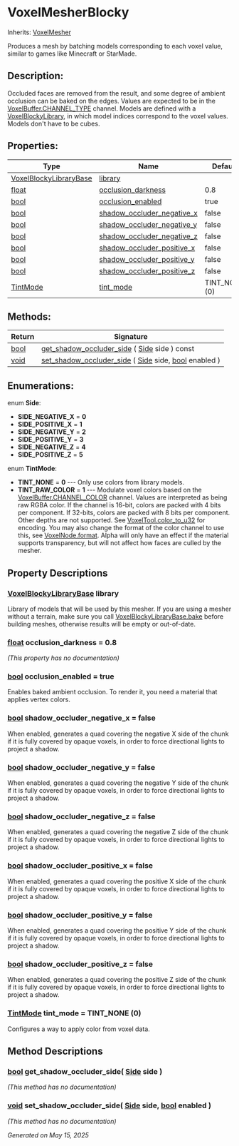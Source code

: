 # VoxelMesherBlocky

Inherits: [VoxelMesher](VoxelMesher.md)

Produces a mesh by batching models corresponding to each voxel value, similar to games like Minecraft or StarMade.

## Description: 

Occluded faces are removed from the result, and some degree of ambient occlusion can be baked on the edges. Values are expected to be in the [VoxelBuffer.CHANNEL_TYPE](VoxelBuffer.md#i_CHANNEL_TYPE) channel. Models are defined with a [VoxelBlockyLibrary](VoxelBlockyLibrary.md), in which model indices correspond to the voxel values. Models don't have to be cubes.

## Properties: 


Type                                                                      | Name                                                         | Default       
------------------------------------------------------------------------- | ------------------------------------------------------------ | --------------
[VoxelBlockyLibraryBase](VoxelBlockyLibraryBase.md)                       | [library](#i_library)                                        |               
[float](https://docs.godotengine.org/en/stable/classes/class_float.html)  | [occlusion_darkness](#i_occlusion_darkness)                  | 0.8           
[bool](https://docs.godotengine.org/en/stable/classes/class_bool.html)    | [occlusion_enabled](#i_occlusion_enabled)                    | true          
[bool](https://docs.godotengine.org/en/stable/classes/class_bool.html)    | [shadow_occluder_negative_x](#i_shadow_occluder_negative_x)  | false         
[bool](https://docs.godotengine.org/en/stable/classes/class_bool.html)    | [shadow_occluder_negative_y](#i_shadow_occluder_negative_y)  | false         
[bool](https://docs.godotengine.org/en/stable/classes/class_bool.html)    | [shadow_occluder_negative_z](#i_shadow_occluder_negative_z)  | false         
[bool](https://docs.godotengine.org/en/stable/classes/class_bool.html)    | [shadow_occluder_positive_x](#i_shadow_occluder_positive_x)  | false         
[bool](https://docs.godotengine.org/en/stable/classes/class_bool.html)    | [shadow_occluder_positive_y](#i_shadow_occluder_positive_y)  | false         
[bool](https://docs.godotengine.org/en/stable/classes/class_bool.html)    | [shadow_occluder_positive_z](#i_shadow_occluder_positive_z)  | false         
[TintMode](VoxelMesherBlocky.md#enumerations)                             | [tint_mode](#i_tint_mode)                                    | TINT_NONE (0) 
<p></p>

## Methods: 


Return                                                                  | Signature                                                                                                                                                                                   
----------------------------------------------------------------------- | --------------------------------------------------------------------------------------------------------------------------------------------------------------------------------------------
[bool](https://docs.godotengine.org/en/stable/classes/class_bool.html)  | [get_shadow_occluder_side](#i_get_shadow_occluder_side) ( [Side](VoxelMesherBlocky.md#enumerations) side ) const                                                                            
[void](#)                                                               | [set_shadow_occluder_side](#i_set_shadow_occluder_side) ( [Side](VoxelMesherBlocky.md#enumerations) side, [bool](https://docs.godotengine.org/en/stable/classes/class_bool.html) enabled )  
<p></p>

## Enumerations: 

enum **Side**: 

- <span id="i_SIDE_NEGATIVE_X"></span>**SIDE_NEGATIVE_X** = **0**
- <span id="i_SIDE_POSITIVE_X"></span>**SIDE_POSITIVE_X** = **1**
- <span id="i_SIDE_NEGATIVE_Y"></span>**SIDE_NEGATIVE_Y** = **2**
- <span id="i_SIDE_POSITIVE_Y"></span>**SIDE_POSITIVE_Y** = **3**
- <span id="i_SIDE_NEGATIVE_Z"></span>**SIDE_NEGATIVE_Z** = **4**
- <span id="i_SIDE_POSITIVE_Z"></span>**SIDE_POSITIVE_Z** = **5**

enum **TintMode**: 

- <span id="i_TINT_NONE"></span>**TINT_NONE** = **0** --- Only use colors from library models.
- <span id="i_TINT_RAW_COLOR"></span>**TINT_RAW_COLOR** = **1** --- Modulate voxel colors based on the [VoxelBuffer.CHANNEL_COLOR](VoxelBuffer.md#i_CHANNEL_COLOR) channel. Values are interpreted as being raw RGBA color. If the channel is 16-bit, colors are packed with 4 bits per component. If 32-bits, colors are packed with 8 bits per component. Other depths are not supported. See [VoxelTool.color_to_u32](VoxelTool.md#i_color_to_u32) for encoding. You may also change the format of the color channel to use this, see [VoxelNode.format](VoxelNode.md#i_format). Alpha will only have an effect if the material supports transparency, but will not affect how faces are culled by the mesher.


## Property Descriptions

### [VoxelBlockyLibraryBase](VoxelBlockyLibraryBase.md)<span id="i_library"></span> **library**

Library of models that will be used by this mesher. If you are using a mesher without a terrain, make sure you call [VoxelBlockyLibraryBase.bake](VoxelBlockyLibraryBase.md#i_bake) before building meshes, otherwise results will be empty or out-of-date.

### [float](https://docs.godotengine.org/en/stable/classes/class_float.html)<span id="i_occlusion_darkness"></span> **occlusion_darkness** = 0.8

*(This property has no documentation)*

### [bool](https://docs.godotengine.org/en/stable/classes/class_bool.html)<span id="i_occlusion_enabled"></span> **occlusion_enabled** = true

Enables baked ambient occlusion. To render it, you need a material that applies vertex colors.

### [bool](https://docs.godotengine.org/en/stable/classes/class_bool.html)<span id="i_shadow_occluder_negative_x"></span> **shadow_occluder_negative_x** = false

When enabled, generates a quad covering the negative X side of the chunk if it is fully covered by opaque voxels, in order to force directional lights to project a shadow.

### [bool](https://docs.godotengine.org/en/stable/classes/class_bool.html)<span id="i_shadow_occluder_negative_y"></span> **shadow_occluder_negative_y** = false

When enabled, generates a quad covering the negative Y side of the chunk if it is fully covered by opaque voxels, in order to force directional lights to project a shadow.

### [bool](https://docs.godotengine.org/en/stable/classes/class_bool.html)<span id="i_shadow_occluder_negative_z"></span> **shadow_occluder_negative_z** = false

When enabled, generates a quad covering the negative Z side of the chunk if it is fully covered by opaque voxels, in order to force directional lights to project a shadow.

### [bool](https://docs.godotengine.org/en/stable/classes/class_bool.html)<span id="i_shadow_occluder_positive_x"></span> **shadow_occluder_positive_x** = false

When enabled, generates a quad covering the positive X side of the chunk if it is fully covered by opaque voxels, in order to force directional lights to project a shadow.

### [bool](https://docs.godotengine.org/en/stable/classes/class_bool.html)<span id="i_shadow_occluder_positive_y"></span> **shadow_occluder_positive_y** = false

When enabled, generates a quad covering the positive Y side of the chunk if it is fully covered by opaque voxels, in order to force directional lights to project a shadow.

### [bool](https://docs.godotengine.org/en/stable/classes/class_bool.html)<span id="i_shadow_occluder_positive_z"></span> **shadow_occluder_positive_z** = false

When enabled, generates a quad covering the positive Z side of the chunk if it is fully covered by opaque voxels, in order to force directional lights to project a shadow.

### [TintMode](VoxelMesherBlocky.md#enumerations)<span id="i_tint_mode"></span> **tint_mode** = TINT_NONE (0)

Configures a way to apply color from voxel data.

## Method Descriptions

### [bool](https://docs.godotengine.org/en/stable/classes/class_bool.html)<span id="i_get_shadow_occluder_side"></span> **get_shadow_occluder_side**( [Side](VoxelMesherBlocky.md#enumerations) side ) 

*(This method has no documentation)*

### [void](#)<span id="i_set_shadow_occluder_side"></span> **set_shadow_occluder_side**( [Side](VoxelMesherBlocky.md#enumerations) side, [bool](https://docs.godotengine.org/en/stable/classes/class_bool.html) enabled ) 

*(This method has no documentation)*

_Generated on May 15, 2025_
